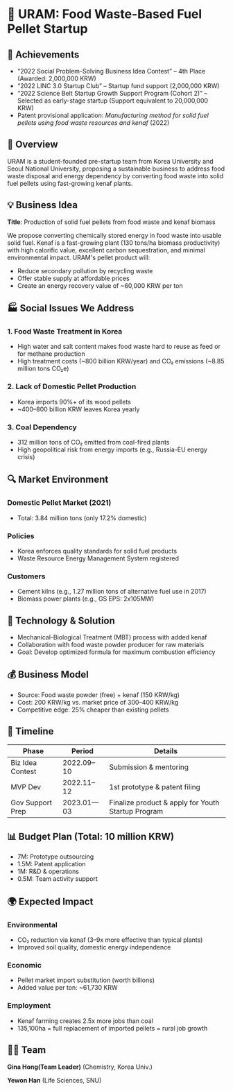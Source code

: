# 🌱 URAM: Food Waste-Based Fuel Pellet Startup

## 🌟 Achievements

* “2022 Social Problem-Solving Business Idea Contest” – 4th Place (Awarded: 2,000,000 KRW)
* “2022 LINC 3.0 Startup Club” – Startup fund support (2,000,000 KRW)
* “2022 Science Belt Startup Growth Support Program (Cohort 2)” – Selected as early-stage startup (Support equivalent to 20,000,000 KRW)
* Patent provisional application: *Manufacturing method for solid fuel pellets using food waste resources and kenaf* (2022)


## 🧠 Overview

URAM is a student-founded pre-startup team from Korea University and Seoul National University, proposing a sustainable business to address food waste disposal and energy dependency by converting food waste into solid fuel pellets using fast-growing kenaf plants.

## 💡 Business Idea

**Title**: Production of solid fuel pellets from food waste and kenaf biomass

We propose converting chemically stored energy in food waste into usable solid fuel. Kenaf is a fast-growing plant (130 tons/ha biomass productivity) with high calorific value, excellent carbon sequestration, and minimal environmental impact. URAM's pellet product will:

* Reduce secondary pollution by recycling waste
* Offer stable supply at affordable prices
* Create an energy recovery value of \~60,000 KRW per ton

## 🏭 Social Issues We Address

### 1. Food Waste Treatment in Korea

* High water and salt content makes food waste hard to reuse as feed or for methane production
* High treatment costs (\~800 billion KRW/year) and CO₂ emissions (\~8.85 million tons CO₂e)

### 2. Lack of Domestic Pellet Production

* Korea imports 90%+ of its wood pellets
* \~400–800 billion KRW leaves Korea yearly

### 3. Coal Dependency

* 312 million tons of CO₂ emitted from coal-fired plants
* High geopolitical risk from energy imports (e.g., Russia-EU energy crisis)

## 🔍 Market Environment

### Domestic Pellet Market (2021)

* Total: 3.84 million tons (only 17.2% domestic)

### Policies

* Korea enforces quality standards for solid fuel products
* Waste Resource Energy Management System registered

### Customers

* Cement kilns (e.g., 1.27 million tons of alternative fuel use in 2017)
* Biomass power plants (e.g., GS EPS: 2x105MW)

## 🔬 Technology & Solution

* Mechanical-Biological Treatment (MBT) process with added kenaf
* Collaboration with food waste powder producer for raw materials
* Goal: Develop optimized formula for maximum combustion efficiency

## 💰 Business Model

* Source: Food waste powder (free) + kenaf (150 KRW/kg)
* Cost: 200 KRW/kg vs. market price of 300–400 KRW/kg
* Competitive edge: 25% cheaper than existing pellets

## 📅 Timeline

| Phase            | Period     | Details                                            |
| ---------------- | ---------- | -------------------------------------------------- |
| Biz Idea Contest | 2022.09–10 | Submission & mentoring                             |
| MVP Dev          | 2022.11–12 | 1st prototype & patent filing                      |
| Gov Support Prep | 2023.01—03 | Finalize product & apply for Youth Startup Program |

## 📊 Budget Plan (Total: 10 million KRW)

* 7M: Prototype outsourcing
* 1.5M: Patent application
* 1M: R\&D & operations
* 0.5M: Team activity support

## 🌍 Expected Impact

### Environmental

* CO₂ reduction via kenaf (3–9x more effective than typical plants)
* Improved soil quality, domestic energy independence

### Economic

* Pellet market import substitution (worth billions)
* Added value per ton: \~61,730 KRW

### Employment

* Kenaf farming creates 2.5x more jobs than coal
* 135,100ha = full replacement of imported pellets = rural job growth

## 👩‍🔬 Team

**Gina Hong(Team Leader)** (Chemistry, Korea Univ.)

**Yewon Han** (Life Sciences, SNU)
